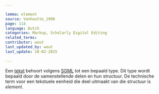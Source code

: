 ```yaml
---

lemma: element
source: Vanhoutte_1998
page: 114 
language: Dutch
categories: Markup, Scholarly Digital Editing
related_terms: 
contributor: wout
last_updated_by: wout
last_update: 28-02-2015
        
---
```


Een [tekst](text.html) behoort volgens [SGML](SGML.html) tot een bepaald type. Dit type wordt bepaald door de samenstellende delen en hun structuur. De technische term voor een tekstuele eenheid die deel uitmaakt van die structuur is _element_.

